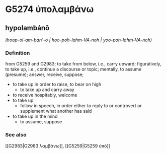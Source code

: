 # G5274 ὑπολαμβάνω

## hypolambánō

_(hoop-ol-am-ban'-o | hoo-poh-lahm-VA-noh | yoo-poh-lahm-VA-noh)_

### Definition

from G5259 and G2983; to take from below, i.e., carry upward; figuratively, to take up, i.e., continue a discourse or topic; mentally, to assume (presume); answer, receive, suppose; 

- to take up in order to raise, to bear on high
  - to take up and carry away
- to receive hospitably, welcome
- to take up
  - follow in speech, in order either to reply to or controvert or supplement what another has said
- to take up in the mind
  - to assume, suppose

### See also

[[G2983|G2983 λαμβάνω]], [[G5259|G5259 ὑπό]]
